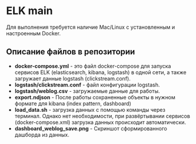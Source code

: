 # ELK main
Для выполнения требуется наличие Mac/Linux с установленным и настроенным Docker.

## Описание файлов в репозитории
- **docker-compose.yml** - это файл docker-compose для запуска сервисов ELK (elasticsearch, kibana, logstash) в одной сети, а также загружает данные logstash (clickstream.conf).
- **logstash/clickstream.conf** - файл конфигурации logstash.
- **logstash/weblog.csv** - загружаемые данные для работы.
- **export.ndjson** - После работы сохраненные объекты в нужном формате для kibana (index pattern, dashboard)
-  **load_data.sh** - загрузка данных с помощью команды через терминал. Однако нет необходимости, при развёртывании сервисов (docker-compose.xml) загрузка данных происходит автоматически.
- **dashboard_weblog_save.png** - Скриншот сформированного дашборда из данных.

